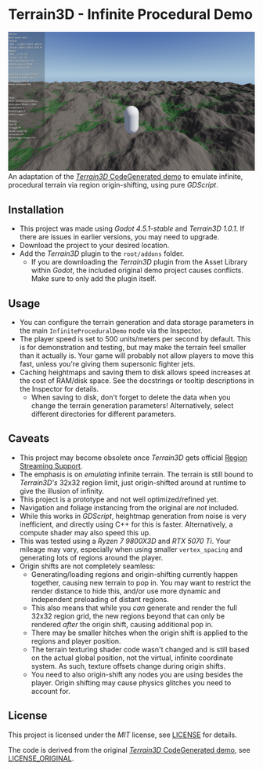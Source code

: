 # Terrain3D - Infinite Procedural Demo
![](screenshot.png)
An adaptation of the [*Terrain3D* CodeGenerated demo](https://github.com/TokisanGames/Terrain3D/blob/main/project/demo/src/CodeGenerated.gd) to emulate infinite, procedural terrain via region origin-shifting, using pure *GDScript*.

## Installation
- This project was made using *Godot 4.5.1-stable* and *Terrain3D 1.0.1*. If there are issues in earlier versions, you may need to upgrade.
- Download the project to your desired location.
- Add the *Terrain3D* plugin to the `root/addons` folder.
  - If you are downloading the *Terrain3D* plugin from the Asset Library within *Godot*, the included original demo project causes conflicts. Make sure to only add the plugin itself.
 
## Usage
- You can configure the terrain generation and data storage parameters in the main `InfiniteProceduralDemo` node via the Inspector.
- The player speed is set to 500 units/meters per second by default. This is for demonstration and testing, but may make the terrain feel smaller than it actually is. Your game will probably not allow players to move this fast, unless you're giving them supersonic fighter jets.
- Caching heightmaps and saving them to disk allows speed increases at the cost of RAM/disk space. See the docstrings or tooltip descriptions in the Inspector for details.
  - When saving to disk, don't forget to delete the data when you change the terrain generation parameters! Alternatively, select different directories for different parameters.
 
## Caveats
- This project may become obsolete once *Terrain3D* gets official [Region Streaming Support](https://github.com/TokisanGames/Terrain3D/issues/491).
- The emphasis is on *emulating* infinite terrain. The terrain is still bound to *Terrain3D's* 32x32 region limit, just origin-shifted around at runtime to give the illusion of infinity.
- This project is a prototype and not well optimized/refined yet.
- Navigation and foliage instancing from the original are *not* included.
- While this works in *GDScript*, heightmap generation from noise is very inefficient, and directly using C++ for this is faster. Alternatively, a compute shader may also speed this up.
- This was tested using a *Ryzen 7 9800X3D* and *RTX 5070 Ti*. Your mileage may vary, especially when using smaller `vertex_spacing` and generating lots of regions around the player.
- Origin shifts are not completely seamless:
  - Generating/loading regions and origin-shifting currently happen together, causing new terrain to pop in. You may want to restrict the render distance to hide this, and/or use more dynamic and independent preloading of distant regions.
  - This also means that while you *can* generate and render the full 32x32 region grid, the new regions beyond that can only be rendered *after* the origin shift, causing additional pop in.
  - There may be smaller hitches when the origin shift is applied to the regions and player position.
  - The terrain texturing shader code wasn't changed and is still based on the actual global position, not the virtual, infinite coordinate system. As such, texture offsets change during origin shifts.
  - You need to also origin-shift any nodes you are using besides the player. Origin shifting may cause physics glitches you need to account for.
## License
This project is licensed under the *MIT* license, see [LICENSE](LICENSE) for details.

The code is derived from the original [*Terrain3D* CodeGenerated demo](https://github.com/TokisanGames/Terrain3D/blob/main/project/demo/src/CodeGenerated.gd), see [LICENSE_ORIGINAL](LICENSE_ORIGINAL).

 
